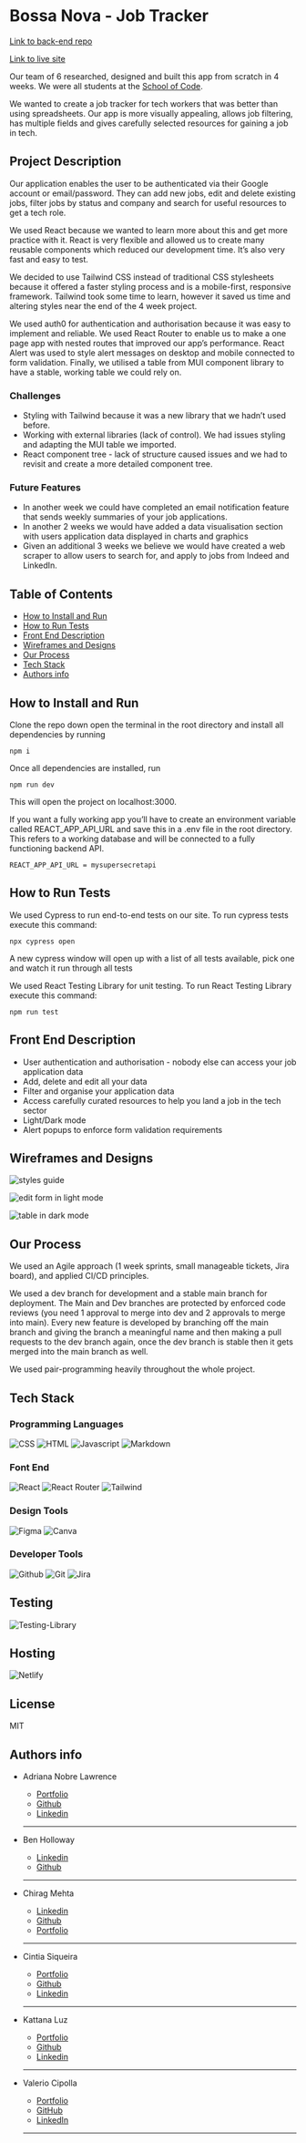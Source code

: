 # Bossa Nova - Job Tracker

[Link to back-end repo](https://github.com/SchoolOfCode/final-project-api-bossa-nova)

[Link to live site](https://bossanova.netlify.app/)

Our team of 6 researched, designed and built this app from scratch in 4 weeks. We were all students at the [School of Code](https://www.schoolofcode.co.uk/).

We wanted to create a job tracker for tech workers that was better than using spreadsheets. Our app is more visually appealing, allows job filtering, has multiple fields and gives carefully selected resources for gaining a job in tech.

## Project Description

Our application enables the user to be authenticated via their Google account or email/password. They can add new jobs, edit and delete existing jobs, filter jobs by status and company and search for useful resources to get a tech role.

We used React because we wanted to learn more about this and get more practice with it. React is very flexible and allowed us to create many reusable components which reduced our development time. It’s also very fast and easy to test.

We decided to use Tailwind CSS instead of traditional CSS stylesheets because it offered a faster styling process and is a mobile-first, responsive framework. Tailwind took some time to learn, however it saved us time and altering styles near the end of the 4 week project.

We used auth0 for authentication and authorisation because it was easy to implement and reliable. We used React Router to enable us to make a one page app with nested routes that improved our app’s performance. React Alert was used to style alert messages on desktop and mobile connected to form validation. Finally, we utilised a table from MUI component library to have a stable, working table we could rely on.

### Challenges

- Styling with Tailwind because it was a new library that we hadn’t used before.
- Working with external libraries (lack of control). We had issues styling and adapting the MUI table we imported.
- React component tree - lack of structure caused issues and we had to revisit and create a more detailed component tree.

### Future Features

- In another week we could have completed an email notification feature that sends weekly summaries of your job applications.
- In another 2 weeks we would have added a data visualisation section with users application data displayed in charts and graphics
- Given an additional 3 weeks we believe we would have created a web scraper to allow users to search for, and apply to jobs from Indeed and LinkedIn.

## Table of Contents

- [How to Install and Run](#how-to-install-and-run)
- [How to Run Tests](#how-to-run-tests)
- [Front End Description](#front-end-description)
- [Wireframes and Designs](#wireframes-and-designs)
- [Our Process](#our-process)
- [Tech Stack](#tech-stack)
- [Authors info](#authors-info)

## How to Install and Run

Clone the repo down open the terminal in the root directory and install all dependencies by running

```
npm i
```

Once all dependencies are installed, run

```
npm run dev
```

This will open the project on localhost:3000.

If you want a fully working app you’ll have to create an environment variable called REACT_APP_API_URL and save this in a .env file in the root directory. This refers to a working database and will be connected to a fully functioning backend API.

```
REACT_APP_API_URL = mysupersecretapi
```

## How to Run Tests

We used Cypress to run end-to-end tests on our site. To run cypress tests execute this command:

```
npx cypress open
```

A new cypress window will open up with a list of all tests available, pick one and watch it run through all tests

We used React Testing Library for unit testing. To run React Testing Library execute this command:

```
npm run test
```

## Front End Description

- User authentication and authorisation - nobody else can access your job application data
- Add, delete and edit all your data
- Filter and organise your application data
- Access carefully curated resources to help you land a job in the tech sector
- Light/Dark mode
- Alert popups to enforce form validation requirements

## Wireframes and Designs

![styles guide](public/readmeImage/styles.png)

![edit form in light mode](public/readmeImage/edit_form.png)

![table in dark mode](public/readmeImage/table.png)

## Our Process

We used an Agile approach (1 week sprints, small manageable tickets, Jira board), and applied CI/CD principles.

We used a dev branch for development and a stable main branch for deployment. The Main and Dev branches are protected by enforced code reviews (you need 1 approval to merge into dev and 2 approvals to merge into main). Every new feature is developed by branching off the main branch and giving the branch a meaningful name and then making a pull requests to the dev branch again, once the dev branch is stable then it gets merged into the main branch as well.

We used pair-programming heavily throughout the whole project.

## Tech Stack

### Programming Languages

![CSS](https://img.shields.io/badge/CSS3-1572B6?style=for-the-badge&logo=css3&logoColor=white)
![HTML](https://img.shields.io/badge/HTML5-E34F26?style=for-the-badge&logo=html5&logoColor=white)
![Javascript](https://img.shields.io/badge/JavaScript-F7DF1E?style=for-the-badge&logo=javascript&logoColor=black)
![Markdown](https://img.shields.io/badge/Markdown-000000?style=for-the-badge&logo=markdown&logoColor=white)

### Font End

![React](https://img.shields.io/badge/React-20232A?style=for-the-badge&logo=react&logoColor=61DAFB)
![React Router](https://img.shields.io/badge/React_Router-CA4245?style=for-the-badge&logo=react-router&logoColor=white)
![Tailwind](https://img.shields.io/badge/Tailwind_CSS-38B2AC?style=for-the-badge&logo=tailwind-css&logoColor=white)

### Design Tools

![Figma](https://img.shields.io/badge/figma-%23F24E1E.svg?style=for-the-badge&logo=figma&logoColor=white)
![Canva](https://img.shields.io/badge/Canva-%2300C4CC.svg?style=for-the-badge&logo=Canva&logoColor=white)

### Developer Tools

![Github](https://img.shields.io/badge/GitHub-100000?style=for-the-badge&logo=github&logoColor=white)
![Git](https://img.shields.io/badge/git-%23F05033.svg?style=for-the-badge&logo=git&logoColor=white)
![Jira](https://img.shields.io/badge/jira-%230A0FFF.svg?style=for-the-badge&logo=jira&logoColor=white)

## Testing

![Testing-Library](https://img.shields.io/badge/-TestingLibrary-%23E33332?style=for-the-badge&logo=testing-library&logoColor=white)

## Hosting

![Netlify](https://img.shields.io/badge/Netlify-00C7B7?style=for-the-badge&logo=netlify&logoColor=white)

## License

MIT

## Authors info

- Adriana Nobre Lawrence

  - [Portfolio](https://nobre-lawrence.vercel.app/projects)
  - [Github](https://github.com/drinobre)
  - [Linkedin](https://www.linkedin.com/in/adriana-nobre-lawrence/)
  <hr>

- Ben Holloway

  - [Linkedin](https://www.linkedin.com/in/ben-holloway-3388a6224/)
  - [Github](https://github.com/benmhcode)
  <hr>

- Chirag Mehta

  - [Linkedin](https://www.linkedin.com/in/chiragmehtauk/)
  - [Github](https://github.com/chirazzzz)
  - [Portfolio](https://chirag-designs-f2wb3.ondigitalocean.app/)
  <hr>

- Cintia Siqueira

  - [Portfolio](https://cisiq.dev)
  - [Github](https://github.com/ciisiq)
  - [Linkedin](https://www.linkedin.com/in/cintia-siqueira)
  <hr>

- Kattana Luz

  - [Portfolio](https://kattanaluz.github.io/portfolio1/)
  - [Github](https://github.com/kattanaluz)
  - [Linkedin](https://www.linkedin.com/in/kattana-luz/)
  <hr>

- Valerio Cipolla
  - [Portfolio](https://valeriocipolla.netlify.app/)
  - [GitHub](https://github.com/ValerioCipolla)
  - [LinkedIn](https://www.linkedin.com/in/valerio-cipolla-software-engineer/)
  <hr>
